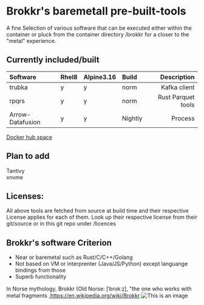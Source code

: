 # Brokkr's baremetall pre-built-tools 
A fine Selection of various software that can be executed either within the container or pluck from the container directory /brokkr for a closer to the "metal" experience. 

## Currently included/built
| Software | Rhel8|Alpine3.16|Build| Description |
|:---------|:-|:-|:-|------------:| 
|trubka    |y|y|norm|Kafka client|  
|rpqrs     |y|y|norm|Rust Parquet tools|
|Arrow-Datafusion |y|y|Nightly|Process | 

[Docker hub space](https://hub.docker.com/repository/docker/ignalina/brokkr)

## Plan to add
Tantivy  
xnvme  
 

## Licenses:
All above tools are fetched from source at build time and their respective License applies for each of them.
Look up their respective license from their git/source or in this git repo under /licences

## Brokkr's software Criterion
* Near or baremetal such as Rust/C/C++/Golang  
* Not based on VM or interprenter  (Java/JS/Python) except languange bindings from those  
* Superb functionality  

In Norse mythology, Brokkr (Old Norse: [ˈbrokːz̠], "the one who works with metal fragments  ,https://en.wikipedia.org/wiki/Brokkr
![This is an image](https://upload.wikimedia.org/wikipedia/commons/4/4c/The_third_gift_—_an_enormous_hammer_by_Elmer_Boyd_Smith.jpg)

